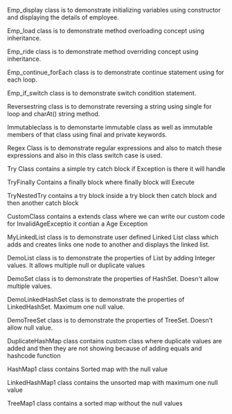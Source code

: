 Emp_display class is to demonstrate initializing variables using constructor and displaying the details of employee.

Emp_load class is to demonstrate method overloading concept using inheritance.

Emp_ride class is to demonstrate method overriding concept using inheritance.

Emp_continue_forEach class is to demonstrate continue statement using for each loop.

Emp_if_switch class is to demonstrate switch condition statement.

Reversestring class is to demonstrate reversing a string using single for loop and charAt() string method.

Immutableclass is to demonstarte immutable class as well as immutable members of that class using final and private keywords.

Regex Class is to demonstrate regular expressions and also to match these expressions and also in this class switch case is used.

Try Class contains a simple try catch block if Exception is there it will handle

TryFinally Contains a finally block where finally block will Execute 

TryNestedTry contains a try block inside a try block then catch block and then another catch block

CustomClass contains a extends class where we can write our custom code for InvalidAgeExceptio it contian a Age Exception 

MyLinkedList class is to demonstrate user defined Linked List class which adds and creates links one node to another and displays the linked list.

DemoList class is to demonstrate the properties of List by adding Integer values. It allows multiple null or duplicate values

DemoSet class is to demonstrate the properties of HashSet. Doesn't allow multiple values.

DemoLinkedHashSet class is to demonstrate the properties of LinkedHashSet. Maximum one null value.

DemoTreeSet class is to demonstrate the properties of TreeSet. Doesn't allow null value.

DuplicateHashMap class contains custom class where duplicate values are added and then they are not showing because of adding equals and hashcode function

HashMap1 class contains Sorted map with the null value

LinkedHashMap1 class contains the unsorted map with maximum one null value

TreeMap1 class contains a sorted map without the null values
